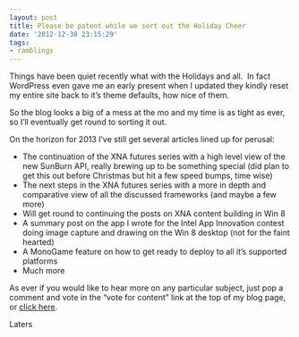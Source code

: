 ```yaml
---
layout: post
title: Please be patent while we sort out the Holiday Cheer
date: '2012-12-30 23:15:29'
tags:
- ramblings
---
```


Things have been quiet recently what with the Holidays and all.&nbsp;&nbsp;In fact WordPress even gave me an early present when I updated they kindly reset my entire site back to it’s theme defaults, how nice of them.

So the blog looks a big of a mess at the mo and my time is as tight as ever, so I’ll eventually get round to sorting it out.

On the horizon for 2013 I’ve still get several articles lined up for perusal:

- The continuation of the XNA futures series with a high level view of the new SunBurn API, really brewing up to be something special (did plan to get this out before Christmas but hit a few speed bumps, time wise)
- The next steps in the XNA futures series with a more in depth and comparative view of all the discussed frameworks (and maybe a few more)
- Will get round to continuing the posts on XNA content building in Win 8
- A summary post on the app I wrote for the Intel App Innovation contest doing image capture and drawing on the Win 8 desktop (not for the faint hearted)
- A MonoGame feature on how to get ready to deploy to all it’s supported platforms
- Much more

As ever if you would like to hear more on any particular subject, just pop a comment and vote in the “vote for content” link at the top of my blog page, or [click here](https://www.voteit.com/v/sTHuwQtqxg38U8x).

Laters

